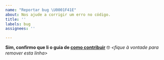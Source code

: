 ```yaml
---
name: "Reportar bug \U0001F41E"
about: Nos ajude a corrigir um erro no código.
title: ''
labels: bug
assignees: ''

---
```


**Sim, confirmo que li o guia de [como contribuir](https://github.com/armadilha/functional-light-js/blob/main/CONTRIBUTING.md)** 🤓 _<fique à vontade para remover esta linha>_
